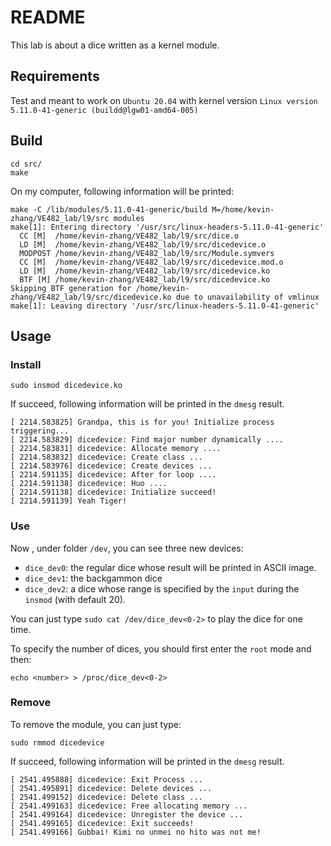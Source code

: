 # README

This lab is about a dice written as a kernel module.

## Requirements

Test and meant to work on `Ubuntu 20.04` with kernel version `Linux version 5.11.0-41-generic (buildd@lgw01-amd64-005)  `

## Build

```shell
cd src/
make
```

On my computer, following information will be printed:

```shell
make -C /lib/modules/5.11.0-41-generic/build M=/home/kevin-zhang/VE482_lab/l9/src modules
make[1]: Entering directory '/usr/src/linux-headers-5.11.0-41-generic'
  CC [M]  /home/kevin-zhang/VE482_lab/l9/src/dice.o
  LD [M]  /home/kevin-zhang/VE482_lab/l9/src/dicedevice.o
  MODPOST /home/kevin-zhang/VE482_lab/l9/src/Module.symvers
  CC [M]  /home/kevin-zhang/VE482_lab/l9/src/dicedevice.mod.o
  LD [M]  /home/kevin-zhang/VE482_lab/l9/src/dicedevice.ko
  BTF [M] /home/kevin-zhang/VE482_lab/l9/src/dicedevice.ko
Skipping BTF generation for /home/kevin-zhang/VE482_lab/l9/src/dicedevice.ko due to unavailability of vmlinux
make[1]: Leaving directory '/usr/src/linux-headers-5.11.0-41-generic'

```

## Usage

### Install

```shell
sudo insmod dicedevice.ko
```

If succeed, following information will be printed in the `dmesg` result.

```text
[ 2214.583825] Grandpa, this is for you! Initialize process triggering...
[ 2214.583829] dicedevice: Find major number dynamically ....
[ 2214.583831] dicedevice: Allocate memory ....
[ 2214.583832] dicedevice: Create class ...
[ 2214.583976] dicedevice: Create devices ...
[ 2214.591135] dicedevice: After for loop ....
[ 2214.591138] dicedevice: Huo ....
[ 2214.591138] dicedevice: Initialize succeed!
[ 2214.591139] Yeah Tiger!
```

### Use

Now , under folder `/dev`, you can see three new devices:

* `dice_dev0`: the regular dice whose result will be printed in ASCII image.
* `dice_dev1`: the backgammon dice
* `dice_dev2`: a dice whose range is specified by the `input` during the `insmod` (with default 20).

You can just type `sudo cat /dev/dice_dev<0-2>` to play the dice for one time.

To specify the number of dices, you should first enter the `root` mode and then:

```shell
echo <number> > /proc/dice_dev<0-2>
```

### Remove

To remove the module, you can just type:

```shell
sudo rmmod dicedevice
```

If succeed, following information will be printed in the `dmesg` result.

```text
[ 2541.495888] dicedevice: Exit Process ...
[ 2541.495891] dicedevice: Delete devices ...
[ 2541.499152] dicedevice: Delete class ...
[ 2541.499163] dicedevice: Free allocating memory ...
[ 2541.499164] dicedevice: Unregister the device ...
[ 2541.499165] dicedevice: Exit succeeds!
[ 2541.499166] Gubbai! Kimi no unmei no hito was not me!
```

